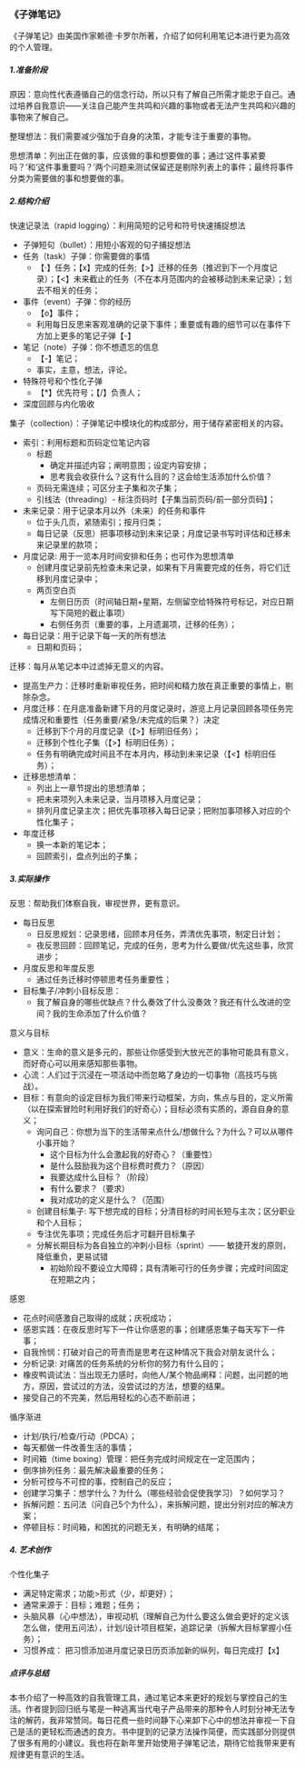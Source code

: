 ### 《子弹笔记》

《子弹笔记》由美国作家赖德·卡罗尔所著，介绍了如何利用笔记本进行更为高效的个人管理。

##### 1.准备阶段
原因：意向性代表遵循自己的信念行动，所以只有了解自己所需才能忠于自己。通过培养自我意识——关注自己能产生共鸣和兴趣的事物或者无法产生共鸣和兴趣的事物来了解自己。

整理想法：我们需要减少强加于自身的决策，才能专注于重要的事物。

思想清单：列出正在做的事，应该做的事和想要做的事；通过‘这件事紧要吗？’和‘这件事重要吗？’两个问题来测试保留还是剔除列表上的事件；最终将事件分类为需要做的事和想要做的事。

##### 2.结构介绍
快速记录法（rapid logging）：利用简短的记号和符号快速捕捉想法
- 子弹短句（bullet）：用短小客观的句子捕捉想法
- 任务（task）子弹：你需要做的事情
  - 【·】任务；【x】完成的任务;【>】迁移的任务（推迟到下一个月度记录）；【<】未来截止的任务（不在本月范围内的会被移动到未来记录）；划去不相关的任务；
- 事件（event）子弹：你的经历
  - 【o】事件；
  - 利用每日反思来客观准确的记录下事件；重要或有趣的细节可以在事件下方加上更多的笔记子弹【-】
- 笔记（note）子弹：你不想遗忘的信息
  - 【-】笔记；
  - 事实，主意，想法，评论。
- 特殊符号和个性化子弹
  - 【*】优先符号；【/】负责人；
- 深度回顾与内化吸收

集子（collection）：子弹笔记中模块化的构成部分，用于储存紧密相关的内容。
- 索引：利用标题和页码定位笔记内容
  - 标题
    - 确定并描述内容；阐明意图；设定内容安排；
    - 思考我会收获什么？这有什么目的？这会给生活添加什么价值？
  - 页码无需连续；可区分主子集和次子集；
  - 引线法（threading）- 标注页码时【子集当前页码/前一部分页码】；
- 未来记录：用于记录本月以外（未来）的任务和事件
  - 位于头几页，紧随索引；按月归类；
  - 每日记录（反思）把事项移动到未来记录；月度记录书写时评估和迁移未来记录里的款项；
- 月度记录: 用于一览本月时间安排和任务；也可作为思想清单
  - 创建月度记录前先检查未来记录，如果有下月需要完成的任务，将它们迁移到月度记录中；
  - 两页空白页
    - 左侧日历页（时间轴日期+星期，左侧留空给特殊符号标记，对应日期写下简短的截止事项）
    - 右侧任务页（重要的事，上月遗漏项，迁移的任务）；
- 每日记录：用于记录下每一天的所有想法
  - 日期和页码；

迁移：每月从笔记本中过滤掉无意义的内容。
- 提高生产力：迁移时重新审视任务，把时间和精力放在真正重要的事情上，剔除杂念。
- 月度迁移：在月底准备新建下月的月度记录时，游览上月记录回顾各项任务完成情况和重要性（任务重要/紧急/未完成的后果？）决定
  - 迁移到下个月的月度记录（【>】标明旧任务）；
  - 迁移到个性化子集（【>】标明旧任务）；
  - 任务有明确完成时间且不在本月内，移动到未来记录（【<】标明旧任务）；
- 迁移思想清单：
  - 列出上一章节提出的思想清单；
  - 把未来项列入未来记录，当月项移入月度记录；
  - 排列月度记录主次；把优先事项移入每日记录；把附加事项移入对应的个性化集子；
- 年度迁移
  - 换一本新的笔记本； 
  - 回顾索引，盘点列出的子集；


##### 3.实际操作
反思：帮助我们体察自我，审视世界，更有意识。
- 每日反思
  - 日反思规划：记录思绪，回顾本月任务，弄清优先事项，制定日计划；
  - 夜反思回顾：回顾笔记，完成的任务，思考为什么要做/优先这些事，欣赏进步；
- 月度反思和年度反思
  - 通过任务迁移时停顿思考任务重要性；
- 目标集子/冲刺小目标反思：
  - 我了解自身的哪些优缺点？什么奏效了什么没奏效？我还有什么改进的空间？我的生命添加了什么价值？

意义与目标
- 意义：生命的意义是多元的，那些让你感受到大放光芒的事物可能具有意义，而好奇心可以用来感知那些事物。
- 心流：人们过于沉浸在一项活动中而忽略了身边的一切事物（高技巧与挑战）。
- 目标：有意向的设定目标为我们带来行动框架，方向，焦点与目的，定义所需（以在探索冒险时利用好我们的好奇心）；目标必须有实质的，源自自身的意义；
  - 询问自己：你想为当下的生活带来点什么/想做什么？为什么？可以从哪件小事开始？
    - 这个目标为什么会激起我的好奇心？（重要性）
    - 是什么鼓励我为这个目标费时费力？（原因）
    - 我要达成什么目标？（阶段）
    - 有什么要求？（要求）
    - 我对成功的定义是什么？（范围）
  - 创建目标集子: 写下想完成的目标；分清目标的时间长短与主次；区分职业和个人目标；
  - 专注优先事项；完成任务后才可翻开目标集子
  - 分解长期目标为各自独立的冲刺小目标（sprint）—— 敏捷开发的原则，降低重负，更易试错
    - 初始阶段不要设立大障碍；具有清晰可行的任务步骤；完成时间固定在短期之内；
  
感恩
  - 花点时间感激自己取得的成就；庆祝成功；
  - 感恩实践：在夜反思时写下一件让你感恩的事；创建感恩集子每天写下一件事；
  - 自我怜悯：打破对自己的苛责而是思考在这种情况下我会对朋友说什么；
  - 分析记录: 对痛苦的任务系统的分析你的努力有什么目的；
  - 橡皮鸭调试法：当出现无力感时，向他人/某个物品阐释：问题，出问题的地方，原因，尝试过的方法，没尝试过的方法，想要的结果。
  - 接受自己的不完美，然后用轻松的心态不断前进；
  
循序渐进
  - 计划/执行/检查/行动（PDCA）；
  - 每天都做一件改善生活的事情；
  - 时间箱（time boxing）管理：把任务完成时间规定在一定范围内；
  - 倒序排列任务：最先解决最重要的任务；
  - 分析可控与不可控的事，控制自己的反应；
  - 创建学习集子：想学什么？为什么（哪些经验会促使我学习）？如何学习？
  - 拆解问题：五问法（问自己5个为什么），来拆解问题，提出分别对应的解决方案；
  - 停顿目标：时间箱，和困扰的问题无关，有明确的结尾；



##### 4. 艺术创作
个性化集子
  - 满足特定需求；功能>形式（少，却更好）；
  - 通常来源于：目标；难题；任务；
  - 头脑风暴（心中想法），审视动机（理解自己为什么要这么做会更好的定义该怎么做，使用五问法），计划/设计项目框架，追踪记录（拆解大目标掌握小任务）；
  - 习惯养成： 把习惯添加进月度记录日历页添加新的纵列，每日完成打【x】
  
  
  
##### 点评与总结
本书介绍了一种高效的自我管理工具，通过笔记本来更好的规划与掌控自己的生活。作者提到回归纸与笔是一种逃离当代电子产品带来的那种令人时刻分神无法专注的解药，我非常赞同。每日花费一些时间静下心来卸下心中的想法并审视一下自己是活的更轻松而通透的良方。书中提到的记录方法操作简便，而实践部分则提供了很多有用的小建议。我也将在新年里开始使用子弹笔记法，期待它给我带来更有规律更有意识的生活。
